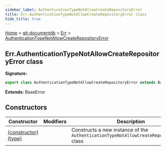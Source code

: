 ```yaml
---
sidebar_label: AuthenticationTypeNotAllowCreateRepositoryError
title: Err.AuthenticationTypeNotAllowCreateRepositoryError class
hide_title: true
---
```


[Home](./index.md) &gt; [git-documentdb](./git-documentdb.md) &gt; [Err](./git-documentdb.err.md) &gt; [AuthenticationTypeNotAllowCreateRepositoryError](./git-documentdb.err.authenticationtypenotallowcreaterepositoryerror.md)

## Err.AuthenticationTypeNotAllowCreateRepositoryError class


<b>Signature:</b>

```typescript
export class AuthenticationTypeNotAllowCreateRepositoryError extends BaseError 
```
<b>Extends:</b> BaseError

## Constructors

|  Constructor | Modifiers | Description |
|  --- | --- | --- |
|  [(constructor)(type)](./git-documentdb.err.authenticationtypenotallowcreaterepositoryerror._constructor_.md) |  | Constructs a new instance of the <code>AuthenticationTypeNotAllowCreateRepositoryError</code> class |

